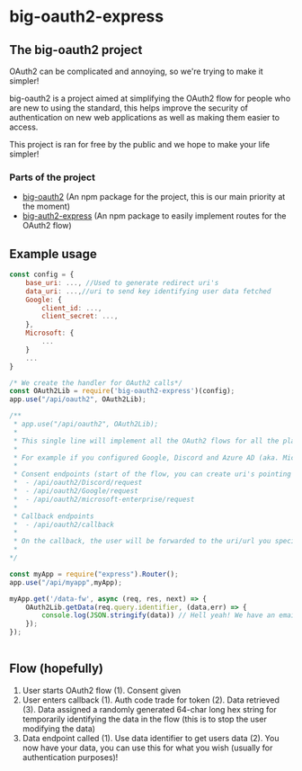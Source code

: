 # big-oauth2-express

## The big-oauth2 project

OAuth2 can be complicated and annoying, so we're trying to make it simpler!

big-oauth2 is a project aimed at simplifying the OAuth2 flow for people who are new to using the standard, this helps improve the security of authentication on new web applications as well as making them easier to access.

This project is ran for free by the public and we hope to make your life simpler!

### Parts of the project

- [big-oauth2](https://github.com/tpcofficial/big-oauth2) (An npm package for the project, this is our main priority at the moment)
- [big-auth2-express](https://github.com/tpcofficial/big-oauth2-express) (An npm package to easily implement routes for the OAuth2 flow)

## Example usage

```js
const config = {
    base_uri: ..., //Used to generate redirect uri's
    data_uri: ...,//uri to send key identifying user data fetched 
    Google: {
        client_id: ...,
        client_secret: ...,
    },
    Microsoft: {
        ...
    }
    ...
}

/* We create the handler for OAuth2 calls*/
const OAuth2Lib = require('big-oauth2-express')(config);
app.use("/api/oauth2", OAuth2Lib);

/**
 * app.use("/api/oauth2", OAuth2Lib); 
 * 
 * This single line will implement all the OAuth2 flows for all the platforms you specified in your configuration
 * 
 * For example if you configured Google, Discord and Azure AD (aka. Microsoft Enterprise, Microsoft Business, Office365 accounts and Microsoft365 accounts) the following endpoints would be automagically created:
 * 
 * Consent endpoints (start of the flow, you can create uri's pointing to these on things like login buttons!)
 *  - /api/oauth2/Discord/request
 *  - /api/oauth2/Google/request
 *  - /api/oauth2/microsoft-enterprise/request
 * 
 * Callback endpoints
 *  - /api/oauth2/callback
 * 
 * On the callback, the user will be forwarded to the uri/url you specified in data_uri!
 * 
*/

const myApp = require("express").Router();
app.use("/api/myapp",myApp);

myApp.get('/data-fw', async (req, res, next) => {
    OAuth2Lib.getData(req.query.identifier, (data,err) => {
        console.log(JSON.stringify(data)) // Hell yeah! We have an email, name, platform registered via and UUID from the platform for this user! We can use this data for authentication on our platform!
    });
});
 
```

## Flow  (hopefully)

1. User starts OAuth2 flow
    (1). Consent given
2. User enters callback
    (1). Auth code trade for token
    (2). Data retrieved
    (3). Data assigned a randomly generated 64-char long hex string for temporarily identifying the data in the flow (this is to stop the user modifying the data)
3. Data endpoint called
    (1). Use data identifier to get users data
    (2). You now have your data, you can use this for what you wish (usually for authentication purposes)!

